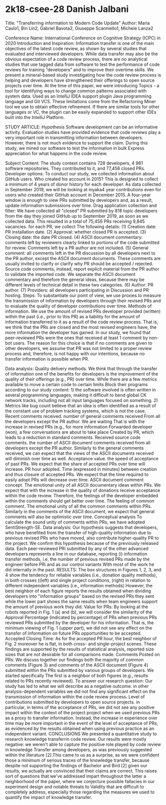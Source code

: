 # 2k18-csee-28 Danish Jalbani

Title:
           "Transferring information to Modern Code Update"
Author:
             Maria Caulo1, Bin Lin2, Gabriel Bavota2, Giuseppe Scanniello1, Michele Lanza2

Conference Name:
               International Conference on Cognitive Strategy (ICPC) in 2020
Introduction and Inspiration:
Information transfer is one of the main objectives of the latest code review, as shown by several studies that evaluated and interviewed developers. While data transfer may also be the obvious expectation of a code review process, there are no analytical studies that use tagged data from software to test the performance of code reviews for training “developers” and to improve their overtime skills. We present a mineral-based study investigating how the code review process is helping and developers have strengthened their offerings to open source projects over time. At the time of this paper, we were introducing Topics - a tool for identifying ways to change common patterns associated with system data. Used as an IntelliJ IDEA support plugin
Java programming language and Git VCS. These limitations come from the Refactoring Miner tool we use to obtain effective refinement. If there are similar tools for other languages ​​or VC, the plugin can be easily expanded to support other IDEs built into the IntelliJ Platform.

STUDY ARTICLE:
  Hypothesis
          Software development can be an informative activity. Evaluation studies have provided evidence that code reviews play a very important role in transmitting information between developers. However, there is not much evidence to support the claim. During this study, we mined our software to test the information in bulk
Express appreciation for what happens in the code review.

Subject Content:
The study context contains 728 developers, 4 981 software repositories. They contributed to it, and 77,456 closed PRs.
Developer options:
   To conduct our study, we collected information about GitHub users. Who created his account in 2015? This is designed to collect a minimum of 4 years of donor history for each developer.
As data collected in September 2019, we will be looking at inyaka4 year contributions even for users who created their GitHub account in December 2015. A four-year window is enough to view PRs submitted by developers and, as a result, update information submissions over time.
Drag application collection and filter:
We have collected all "closed" PR submitted by 818 topic developers from the day they joined GitHub up to September 2019, as soon as we collected data. This resulted in a total of 75,456 PRs receiving 9,845 vacancies. for each PR, we collect
The following details:
(1) Creation date: PR installation date.
(2) Approval: whether closed PR is accepted.
(3) Closing date: the date PR closed.
(4) ASCII document commentary: comments left by reviewers clearly linked to portions of the code submitted for review. Comments left by a PR author are not included.
(5) General comment: all comments left in the PR discussion by all developers next to the PR author, except the ASCII document documents. These comments are usually invited to clarify or clarify why PR should be accepted / rejected.
Source code comments, instead, report explicit material from the PR author to validate the imported code. We separate the ASCII document commentary and therefore the general ideas, because there may be different levels of technical detail in these two categories.
(6) Author: PR author.
(7) Providers: all developers participating in Discussion and PR hosting.
Steps:
To substantiate our point of view, we use proxies to measure the transmission of information by developers through their revised PRs and to evaluate the quality of developer contributions over time.
Methods of information. We use the amount of revised PRs developer provided (written) within the past (i.e., prior to this PR) as a liability for the amount of information transferred to it as a result of the code review process. That is, we think that the PRs are closed and the most revised engineers have, the more information the developer has gained. In our study, we found that peer-reviewed PRs were the ones that received at least 1 comment by non-bot users. The reason for this choice is that if no comments are given to other developers, we assume that PR was not limited to a proper review process and, therefore, is not happy with our intentions, because no transfer information is possible when PR.


Data analysis:
         Quality delivery methods. We think that through the transfer of information one of the benefits for developers is the improvement of the quality of their offerings (e.g., PR) over time. While there are a few metrics available to move a certain code to certain limits
Block their programs according to our study content: 1) the software involved is often written in several programming languages, making it difficult to bend global CK network tracks, including not all input languages ​​focused on something. 2) Metrics like bug count believe that an idea is often identified as a result of the constant use of problem tracking systems, which is not the case. Recent comments received. number of general comments received
From all the developers except the PR author. We are waiting
That is with the increase in revised PRs (e.g., for more information
Forwarded developer (won), a few conversations are about to take place
Created by PR, which leads to a reduction in standard comments.
Received source code comments. the number of ASCII document comments received from all developers except the PR author. Similarly to the general comments received, we can expect that the views of the ASCII documents received will diminish over time as well. Acceptance value. the speed of acceptance of past PRs. We expect that the share of accepted PRs over time will increase. PR hour adopted. Time (expressed in minutes) between creation and thus closure of accepted PRs. We expect that the time required to easily adopt PRs will decrease over time. ASCII document comment concept. The emotional unity of all ASCII documentary ideas within PRs. We expect that with the increase in the quality of donations receive acceptance within the code review. Therefore, the feelings of the developer embedded within the comments should get better over time. The feeling of common comment. The emotional unity of all the common comments within PRs. Similarly in the comments of the ASCII document, we expect that general comments will also be optimistic over time. Conceptual analysis To calculate the sound unity of comments within PRs, we have adopted SentiStrength-SE.
Data analysis:
               Our hypothesis suggests that developers, who have benefited from the transfer of high-quality information due to previous revised PRs who have moved, also contribute higher-quality PR to the project. We confirm this hypothesis because of the previously released data. Each peer-reviewed PRi submitted by any of the other advanced developers represents a line in our database, reporting (i) information transfer methods, i.e. the number of previous revised PRs made by the engineer before PRi and as our control variants
With most of the work he did internally in the past.
RESULTS:
The box structures in Figures 1, 2, 3, and 4 show the tendency for reliable variables (i.e., donation quality methods), in both crosses ((left) and single project conditions, (right) in relation to different independent variables (i.e., information methods) However, the best neighbor of each figure reports the results obtained when dividing developers into "information groups" based on the revised PRs they sent while the lower part shows the same results when team engineers support the amount of previous work they did.
Value for PRs:
By looking at the robots reported in Fig. 1 (a) and (b), we will consider the similarity of the Approval Percentage (indicated by percentage) of PRs when previous PRs reviewed PRs submitted by the developer for his information. That is, the minimum viewing of Fig. 1 (upper part), we did not see any effect on the transfer of information on future PRs opportunities to be accepted.
Accepted Closing Time:
As for the accepted PR hour, the best neighbor of Fig. 2 moreover he is flat, in both cross- and single-project scenes. These findings are supported by the results of statistical analysis, reported size sizes that are not desirable for all comparisons made.
Comments Posted on PRs:
We discuss together our findings both the majority of common comments (Figure 3) and comments of the ASCII document (Figure 4) submitted within the PRs submitted by various groups of developers. We started specifically
The first is a neighbor of both figures (e.g., results related to PRs recently reviewed).
To answer our research question:
Our study has led to what we will describe as a negative outcome. in other analysis-dependent variables we did not find any significant effect on the transmission of information within the code review process.
Level of contributions submitted by developers to open source projects. in particular, in terms of the acceptance of PRs, we did not see any positive impact within the context of the project project when we used previous PRs as a proxy to transfer information. Instead, the increase in experience over time may be more important in the event of the level of acceptance of PRs, as evidenced by the results obtained when using previous practice as an independent variant.
CONCLUSIONS
           We presented a quantitative study to research knowledge transferrin code review. Our results were mostly negative: we weren't able to capture the positive role played by code review in knowledge
Transfer among developers, as was previously suggested within the literature [2].This came to us as a surprise, as we were confident those a minimum of serious traces of the knowledge transfer, because despite not supporting the findings of Bachelor and Bird [2] given our results, we actually are convinced that their claims are correct. This raises sort of questions that we've addressed impart throughout the latter a neighborhood of the paper, where we conjecture possible fallacies in our experiment design and notable threats to
Validity that are difficult to completely address, especially those regarding the measures we used to quantify the impact of knowledge transfer. 
